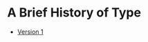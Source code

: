 # A Brief History of Type

- [Version 1](https://rgrantwylie.github.io/brief_history_of_type/a_brief_history_of_type.html)
